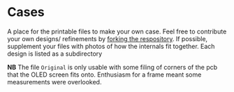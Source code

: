 # Cases

A place for the printable files to make your own case. Feel free to contribute your own designs/ refinements by [forking the respository](https://docs.github.com/en/get-started/quickstart/fork-a-repo). If possible, supplement your files with photos of how the internals fit together. Each design is listed as a subdirectory

**NB** The file `Original` is only usable with some filing of corners of the pcb that the OLED screen fits onto. Enthusiasm for a frame meant some measurements were overlooked. 


